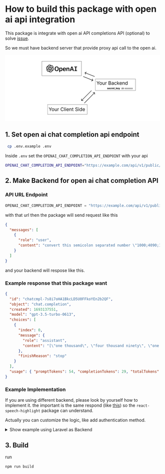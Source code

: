 # How to build this package with open ai api integration

This package is integrate with open ai API completions API (optional) to solve [issue](PROBLEMS.md#6-wrong-read-number).

So we must have backend server that provide proxy api call to the open ai.

![Open AI API](/img/chat_gpt_api.png)

## 1. Set open ai chat completion api endpoint

```bash
 cp .env.example .env
```

Inside `.env` set the `OPENAI_CHAT_COMPLETION_API_ENDPOINT` with your api

```bash
OPENAI_CHAT_COMPLETION_API_ENDPOINT="https://example.com/api/v1/public/chat"
```

## 2. Make Backend for open ai chat completion API

### API URL Endpoint

```js
OPENAI_CHAT_COMPLETION_API_ENDPOINT = "https://example.com/api/v1/public/chat";
```

with that url then the package will send request like this

```json
{
  "messages": [
    {
      "role": "user",
      "content": "convert this semicolon separated number \"1000;4090;1000000;1,2;9001;30,1\" into word form number with language \"en-US\" return the result as array. don't explain"
    }
  ]
}
```

and your backend will respose like this.

### Example response that this package want

```json
{
  "id": "chatcmpl-7s8i7oHA1BkcLD5U0FFkoYEn2b2QF",
  "object": "chat.completion",
  "created": 1693137551,
  "model": "gpt-3.5-turbo-0613",
  "choices": [
    {
      "index": 0,
      "message": {
        "role": "assistant",
        "content": "[\"one thousand\", \"four thousand ninety\", \"one million\", \"one point two\", \"nine thousand one\", \"thirty point one\"]"
      },
      "finishReason": "stop"
    }
  ],
  "usage": { "promptTokens": 54, "completionTokens": 29, "totalTokens": 83 }
}
```

### Example Implementation

If you are using different backend, please look by yourself how to implement it. the important is the same respond (like [this](#example-response-that-this-package-want)) so the `react-speech-highlight` package can understand.

Actually you can customize the logic, like add authentication method.

<details>
  <summary>Show example using Laravel as Backend</summary>

<br/>

### Router

`routes/api.php`

```php
/* OpenAI */
Route::name("openai.")->controller(OpenAIController::class)->group(function () {
    // chat gpt
    Route::post('chat',  'chatPost')->name('chat_completions');
});
```

Controller

`OpenAIController.php`

```php
class OpenAIController extends Controller
{
    public function chatPost(Request $request){
        $origin = $request->header('Origin');

        $allowed_domain = [
            // Production url
            "https://example.com" =>  "sk-xxx_your_secret_key",

            // Development url
            "http://localhost:3000" => "sk-xxx_your_secret_key",
        ];

        if (!isset($allowed_domain[$origin])) {
            return response()->json([
                "status" => false,
                "message" => "Invalid request, please contact support!"
            ], 400);
        } else {
            if (strpos($origin, 'localhost') !== false) {
                if (app()->environment() != "local") {
                    return response()->json([
                        "status" => false,
                        "message" => "Invalid request, please contact support!"
                    ], 400);
                }
            }
        }

        $api_key = $allowed_domain[$origin];
        $bodyData = $request->all();

        if (!isset($bodyData['messages'])) {
            return response()->json([
                "status" => false,
                "message" => "please post 'messages' as body request"
            ], 400);
        }

        // This package is have problem don't use it -> https://github.com/openai-php/laravel
        // https://github.com/openai-php/laravel/issues/51#issuecomment-1651224516

        // Use approach like this instead
        $result = Http::withToken($api_key)
            ->retry(5, 500)
            ->post(
                'https://api.openai.com/v1/chat/completions',
                [
                    'model' => 'gpt-3.5-turbo',
                    'messages' => $bodyData["messages"],
                    // 'functions' => [
                    //     [
                    //         'name' => $function, 'parameters' => config('schema.'.$function),
                    //     ],
                    // ],
                    // 'function_call' => [
                    //     'name' => $function,
                    // ],
                    // 'temperature' => 0.6,
                    // 'top_p' => 1,
                ]
            )
            ->throw()
            ->json();

        return $result;
    }
}
```

</details>


## 3. Build

run 

```bash
npm run build
```
